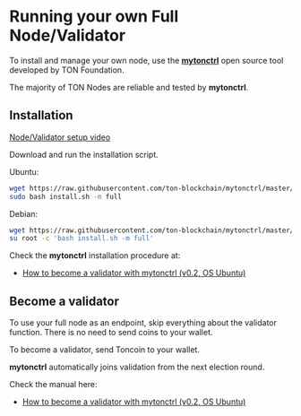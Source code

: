 # Running your own Full Node/Validator

To install and manage your own node, use the **[mytonctrl](https://github.com/ton-blockchain/mytonctrl)** open source tool developed by TON Foundation.

The majority of TON Nodes are reliable and tested by **mytonctrl**.

## Installation

[Node/Validator setup video](https://raw.githubusercontent.com/ton-blockchain/docs/master/docs/nodes/setup_validator.mp4 ':include controls :type=video width=100% height=400px')

Download and run the installation script.

Ubuntu:
```bash
wget https://raw.githubusercontent.com/ton-blockchain/mytonctrl/master/scripts/install.sh
sudo bash install.sh -m full        
```

Debian:
```bash
wget https://raw.githubusercontent.com/ton-blockchain/mytonctrl/master/scripts/install.sh
su root -c 'bash install.sh -m full'
```

Check the **mytonctrl** installation procedure at:

* [How to become a validator with mytonctrl (v0.2, OS Ubuntu)](https://github.com/ton-blockchain/mytonctrl/blob/master/docs/en/manual-ubuntu.md)


## Become a validator

To use your full node as an endpoint, skip everything about the validator function. There is no need to send coins to your wallet.

To become a validator, send Toncoin to your wallet. 

**mytonctrl** automatically joins validation from the next election round.

Check the manual here:

* [How to become a validator with mytonctrl (v0.2, OS Ubuntu)](https://github.com/ton-blockchain/mytonctrl/blob/master/docs/en/manual-ubuntu.md)
